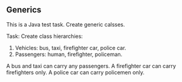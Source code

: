 ## Generics

This is a Java test task. Create generic calsses.

Task:
Сreate class hierarchies:
1. Vehicles: bus, taxi, firefighter car, police car.
2. Passengers: human, firefighter, policeman.

A bus and taxi can carry any passengers.
A firefighter car can carry firefighters only.
A police car can carry policemen only.

 


